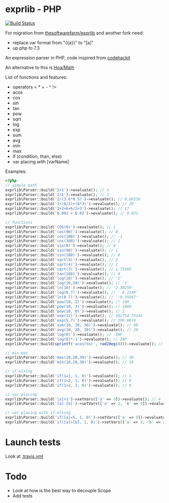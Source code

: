 exprlib - PHP
=============
[![Build Status](https://api.travis-ci.com/JamesGerat/exprlib.svg)](https://travis-ci.com/github/JamesGerat/exprlib)

For migration from  [thesoftwarefarm/exprlib](https://github.com/thesoftwarefarm/exprlib) and another fork need:

- replace var format from "{{a}}" to "[a]"
- up php to 7.3

An expression parser in PHP, code inspired from [codehackit](http://codehackit.blogspot.fr/2011/08/expression-parser-in-php.html)

An alternative to this is [Hoa/Math](https://github.com/hoaproject/Math)

List of functions and features:

- operators = * + - ^ !=
- acos
- cos
- sin
- tan
- pow
- sqrt
- log
- exp
- sum
- avg
- min
- max
- if (condition, than, else)
- var placing with [varName]

Examples:

```php
<?php
// simple math
exprlib\Parser::build('2+1')->evaluate(); // 3
exprlib\Parser::build('2/1')->evaluate(); // 2
exprlib\Parser::build('2/(3.6*8.5)')->evaluate(); // 0.06536
exprlib\Parser::build('2+(6/2)+(8*3)')->evaluate(); // 29
exprlib\Parser::build('2+3+6+6/2+3')->evaluate(); // 17
exprlib\Parser::build('0.001 + 0.02')->evaluate(); // 0.021

// functions
exprlib\Parser::build('COS(0)')->evaluate(); // 1
exprlib\Parser::build('cos(90)')->evaluate(); // 0
exprlib\Parser::build('cos(180)')->evaluate(); // -1
exprlib\Parser::build('cos(360)')->evaluate(); // 1
exprlib\Parser::build('sin(0)')->evaluate(); // 0
exprlib\Parser::build('sin(90)')->evaluate(); // 1
exprlib\Parser::build('sin(180)')->evaluate(); // 0
exprlib\Parser::build('sqrt(9)')->evaluate(); // 3
exprlib\Parser::build('sqrt(4)')->evaluate(); // 2
exprlib\Parser::build('sqrt(3)')->evaluate(); // 1.73205
exprlib\Parser::build('tan(180)')->evaluate(); // 0
exprlib\Parser::build('log(10)')->evaluate(); // '1'
exprlib\Parser::build('log(10,10)')->evaluate(); // '1'
exprlib\Parser::build('ln(10)')->evaluate(); // '2.30259'
exprlib\Parser::build('log(0.7)')->evaluate(); // '-0.1549'
exprlib\Parser::build('ln(0.7)')->evaluate(); // '-0.35667'
exprlib\Parser::build('pow(10, 2)')->evaluate(); // 100
exprlib\Parser::build('pow(10, 3)')->evaluate(); // 1000
exprlib\Parser::build('pow(10, 0)')->evaluate(); // 1
exprlib\Parser::build('exp(12)')->evaluate(); // 162754.79142
exprlib\Parser::build('exp(5.7)')->evaluate(); // 298.8674
exprlib\Parser::build('sum(10, 20, 30)')->evaluate(); // 60
exprlib\Parser::build('avg(10, 20, 30)')->evaluate(); // 20
exprlib\Parser::build('log(0)')->evaluate(); // -INF
exprlib\Parser::build('log(0)*-1')->evaluate(); // INF
exprlib\Parser::build(sprintf('acos(%s)', rad2deg(8)))->evaluate(); // NAN

// min-max
exprlib\Parser::build('max(10,20,30)')->evaluate(); // 30
exprlib\Parser::build('min(10,20,30)')->evaluate(); // 10

// if-elsing
exprlib\Parser::build('if(1=1, 1, 0)')->evaluate(); // 1
exprlib\Parser::build('if(1<2, 1, 0)')->evaluate(); // 0
exprlib\Parser::build('if(1>2, 1, 0)')->evaluate(); // 0

// var placing
exprlib\Parser::build('[a]+1')->setVars(['a' => 3])->evaluate(); // 4
exprlib\Parser::build('[a]-[b]')->setVars(['a' => 2, 'b' => 5])->evaluate(); // -3

// var placing with if-elsing
exprlib\Parser::build('if([a]=5, 1, 0)')->setVars(['a' => 5])->evaluate(); // 1
exprlib\Parser::build('if([a]>[b], 1, 0)')->setVars(['a' => 3, 'b' => 2])->evaluate(); // 1
```

# Launch tests

Look at [.travis.yml](.travis.yml)

# Todo

+ Look at how is the best way to decouple Scope
+ Add tests
